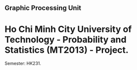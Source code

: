 ## Graphic Processing Unit

# Ho Chi Minh City University of Technology - Probability and Statistics (MT2013) - Project.
Semester: HK231.
